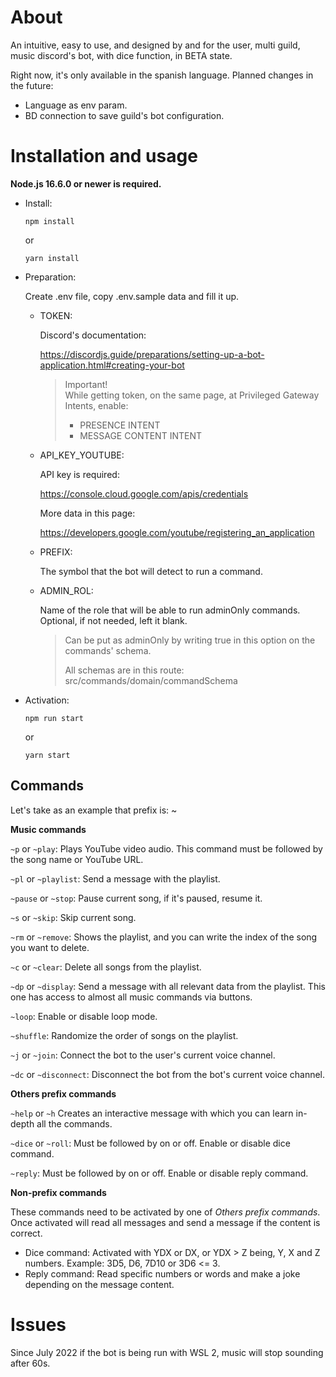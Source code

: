 # About

An intuitive, easy to use, and designed by and for the user, multi guild, music discord's bot, with dice function, in BETA state.

Right now, it's only available in the spanish language.
Planned changes in the future:

- Language as env param.
- BD connection to save guild's bot configuration.

# Installation and usage

**Node.js 16.6.0 or newer is required.**

- Install:

  ```
  npm install
  ```

  or

  ```
  yarn install
  ```

- Preparation:

  Create .env file, copy .env.sample data and fill it up.

  - TOKEN:

    Discord's documentation:

    https://discordjs.guide/preparations/setting-up-a-bot-application.html#creating-your-bot

    > Important! \
    > While getting token, on the same page, at Privileged Gateway Intents, enable:
    >
    > - PRESENCE INTENT
    > - MESSAGE CONTENT INTENT

  - API_KEY_YOUTUBE:

    API key is required:

    https://console.cloud.google.com/apis/credentials

    More data in this page:

    https://developers.google.com/youtube/registering_an_application

  - PREFIX:

    The symbol that the bot will detect to run a command.

  - ADMIN_ROL:

    Name of the role that will be able to run adminOnly commands.
    Optional, if not needed, left it blank.

    > Can be put as adminOnly by writing true in this option on the commands' schema.
    >
    > All schemas are in this route:
    > src/commands/domain/commandSchema

- Activation:
  ```
  npm run start
  ```
  or
  ```
  yarn start
  ```

## Commands

Let's take as an example that prefix is: ~

**Music commands**

`~p` or `~play`: Plays YouTube video audio. This command must be followed by the song name or YouTube URL.

`~pl` or `~playlist`: Send a message with the playlist.

`~pause` or `~stop`: Pause current song, if it's paused, resume it.

`~s` or `~skip`: Skip current song.

`~rm` or `~remove`: Shows the playlist, and you can write the index of the song you want to delete.

`~c` or `~clear`: Delete all songs from the playlist.

`~dp` or `~display`: Send a message with all relevant data from the playlist. This one has access to almost all music commands via buttons.

`~loop`: Enable or disable loop mode.

`~shuffle`: Randomize the order of songs on the playlist.

`~j` or `~join`: Connect the bot to the user's current voice channel.

`~dc` or `~disconnect`: Disconnect the bot from the bot's current voice channel.

**Others prefix commands**

`~help` or `~h` Creates an interactive message with which you can learn in-depth all the commands.

`~dice` or `~roll`: Must be followed by on or off. Enable or disable dice command.

`~reply`: Must be followed by on or off. Enable or disable reply command.

**Non-prefix commands**

These commands need to be activated by one of _Others prefix commands_. Once activated will read all messages and send a message if the content is correct.

- Dice command: Activated with YDX or DX, or YDX > Z being, Y, X and Z numbers. Example: 3D5, D6, 7D10 or 3D6 <= 3.
- Reply command: Read specific numbers or words and make a joke depending on the message content.

# Issues

Since July 2022 if the bot is being run with WSL 2, music will stop sounding after 60s.
